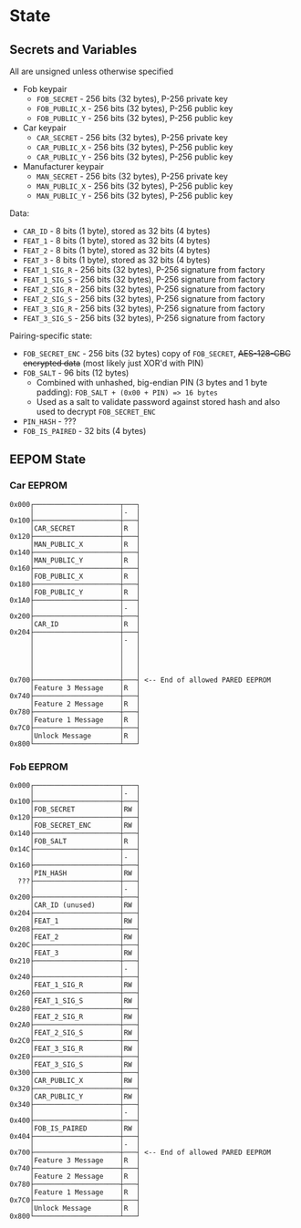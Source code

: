 # State

## Secrets and Variables

All are unsigned unless otherwise specified

- Fob keypair
  - `FOB_SECRET` - 256 bits (32 bytes), P-256 private key
  - `FOB_PUBLIC_X` - 256 bits (32 bytes), P-256 public key
  - `FOB_PUBLIC_Y` - 256 bits (32 bytes), P-256 public key
- Car keypair
  - `CAR_SECRET` - 256 bits (32 bytes), P-256 private key
  - `CAR_PUBLIC_X` - 256 bits (32 bytes), P-256 public key
  - `CAR_PUBLIC_Y` - 256 bits (32 bytes), P-256 public key
- Manufacturer keypair
  - `MAN_SECRET` - 256 bits (32 bytes), P-256 private key
  - `MAN_PUBLIC_X` - 256 bits (32 bytes), P-256 public key
  - `MAN_PUBLIC_Y` - 256 bits (32 bytes), P-256 public key

Data:
- `CAR_ID` - 8 bits (1 byte), stored as 32 bits (4 bytes)
- `FEAT_1` - 8 bits (1 byte), stored as 32 bits (4 bytes)
- `FEAT_2` - 8 bits (1 byte), stored as 32 bits (4 bytes)
- `FEAT_3` - 8 bits (1 byte), stored as 32 bits (4 bytes)
- `FEAT_1_SIG_R` - 256 bits (32 bytes), P-256 signature from factory
- `FEAT_1_SIG_S` - 256 bits (32 bytes), P-256 signature from factory
- `FEAT_2_SIG_R` - 256 bits (32 bytes), P-256 signature from factory
- `FEAT_2_SIG_S` - 256 bits (32 bytes), P-256 signature from factory
- `FEAT_3_SIG_R` - 256 bits (32 bytes), P-256 signature from factory
- `FEAT_3_SIG_S` - 256 bits (32 bytes), P-256 signature from factory

Pairing-specific state:
- `FOB_SECRET_ENC` - 256 bits (32 bytes) copy of `FOB_SECRET`, ~~AES-128-CBC encrypted data~~ (most likely just XOR'd with PIN)
- `FOB_SALT` - 96 bits (12 bytes)
  - Combined with unhashed, big-endian PIN (3 bytes and 1 byte padding): `FOB_SALT + (0x00 + PIN) => 16 bytes`
  - Used as a salt to validate password against stored hash and also used to decrypt `FOB_SECRET_ENC`
- `PIN_HASH` - ???
- `FOB_IS_PAIRED` - 32 bits (4 bytes)

## EEPOM State

### Car EEPROM
```
0x000┌─────────────────────┬───┐
     │                     │-  │
0x100├─────────────────────┼───┤
     │CAR_SECRET           │R  │
0x120├─────────────────────┼───┤
     │MAN_PUBLIC_X         │R  │
0x140├─────────────────────┼───┤
     │MAN_PUBLIC_Y         │R  │
0x160├─────────────────────┼───┤
     │FOB_PUBLIC_X         │R  │
0x180├─────────────────────┼───┤
     │FOB_PUBLIC_Y         │R  │
0x1A0├─────────────────────┼───┤
     │                     │-  │
0x200├─────────────────────┼───┤
     │CAR_ID               │R  │
0x204├─────────────────────┼───┤
     │                     │-  │
     │                     │   │
     │                     │   │
     │                     │   │
     │                     │   │
0x700├─────────────────────┼───┤ <-- End of allowed PARED EEPROM
     │Feature 3 Message    │R  │
0x740├─────────────────────┼───┤
     │Feature 2 Message    │R  │
0x780├─────────────────────┼───┤
     │Feature 1 Message    │R  │
0x7C0├─────────────────────┼───┤
     │Unlock Message       │R  │
0x800└─────────────────────┴───┘
```

### Fob EEPROM
```
0x000┌─────────────────────┬───┐
     │                     │-  │
0x100├─────────────────────┼───┤
     │FOB_SECRET           │RW │
0x120├─────────────────────┼───┤
     │FOB_SECRET_ENC       │RW │
0x140├─────────────────────┼───┤
     │FOB_SALT             │R  │
0x14C├─────────────────────┼───┤
     │                     │-  │
0x160├─────────────────────┼───┤
     │PIN_HASH             │RW │
  ???├─────────────────────┼───┤
     │                     │-  │
0x200├─────────────────────┼───┤
     │CAR_ID (unused)      │RW │
0x204├─────────────────────┼───┤
     │FEAT_1               │RW │
0x208├─────────────────────┼───┤
     │FEAT_2               │RW │
0x20C├─────────────────────┼───┤
     │FEAT_3               │RW │
0x210├─────────────────────┼───┤
     │                     │-  │
0x240├─────────────────────┼───┤
     │FEAT_1_SIG_R         │RW │
0x260├─────────────────────┼───┤
     │FEAT_1_SIG_S         │RW │
0x280├─────────────────────┼───┤
     │FEAT_2_SIG_R         │RW │
0x2A0├─────────────────────┼───┤
     │FEAT_2_SIG_S         │RW │
0x2C0├─────────────────────┼───┤
     │FEAT_3_SIG_R         │RW │
0x2E0├─────────────────────┼───┤
     │FEAT_3_SIG_S         │RW │
0x300├─────────────────────┼───┤
     │CAR_PUBLIC_X         │RW │
0x320├─────────────────────┼───┤
     │CAR_PUBLIC_Y         │RW │
0x340├─────────────────────┼───┤
     │                     │-  │
0x400├─────────────────────┼───┤
     │FOB_IS_PAIRED        │RW │
0x404├─────────────────────┼───┤
     │                     │-  │
0x700├─────────────────────┼───┤ <-- End of allowed PARED EEPROM
     │Feature 3 Message    │R  │
0x740├─────────────────────┼───┤
     │Feature 2 Message    │R  │
0x780├─────────────────────┼───┤
     │Feature 1 Message    │R  │
0x7C0├─────────────────────┼───┤
     │Unlock Message       │R  │
0x800└─────────────────────┴───┘
```
